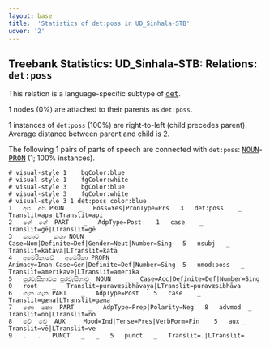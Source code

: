 ```yaml
---
layout: base
title:  'Statistics of det:poss in UD_Sinhala-STB'
udver: '2'
---
```


## Treebank Statistics: UD_Sinhala-STB: Relations: `det:poss`

This relation is a language-specific subtype of <tt><a href="si_stb-dep-det.html">det</a></tt>.

1 nodes (0%) are attached to their parents as `det:poss`.

1 instances of `det:poss` (100%) are right-to-left (child precedes parent).
Average distance between parent and child is 2.

The following 1 pairs of parts of speech are connected with `det:poss`: <tt><a href="si_stb-pos-NOUN.html">NOUN</a></tt>-<tt><a href="si_stb-pos-PRON.html">PRON</a></tt> (1; 100% instances).


~~~ conllu
# visual-style 1	bgColor:blue
# visual-style 1	fgColor:white
# visual-style 3	bgColor:blue
# visual-style 3	fgColor:white
# visual-style 3 1 det:poss	color:blue
1	අප	අපි	PRON	_	Poss=Yes|PronType=Prs	3	det:poss	_	Translit=apa|LTranslit=api
2	ගේ	ගේ	PART	_	AdpType=Post	1	case	_	Translit=gē|LTranslit=gē
3	කතාව	කතා	NOUN	_	Case=Nom|Definite=Def|Gender=Neut|Number=Sing	5	nsubj	_	Translit=katāva|LTranslit=katā
4	අමෙරිකාවේ	අමෙරිකා	PROPN	_	Animacy=Inan|Case=Gen|Definite=Def|Number=Sing	5	nmod:poss	_	Translit=amerikāvē|LTranslit=amerikā
5	පුරවැසිභාවය	පුරවැසිභාව	NOUN	_	Case=Acc|Definite=Def|Number=Sing	0	root	_	Translit=puravæsibhāvaya|LTranslit=puravæsibhāva
6	ගැන	ගැන	PART	_	AdpType=Post	5	case	_	Translit=gæna|LTranslit=gæna
7	නො	නො	PART	_	AdpType=Prep|Polarity=Neg	8	advmod	_	Translit=no|LTranslit=no
8	වේ	වෙ	AUX	_	Mood=Ind|Tense=Pres|VerbForm=Fin	5	aux	_	Translit=vē|LTranslit=ve
9	.	.	PUNCT	_	_	5	punct	_	Translit=.|LTranslit=.

~~~


